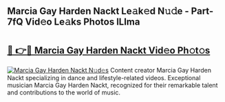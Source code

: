 ## Marcia Gay Harden Nackt Le𝚊k𝚎d N𝚞𝚍e - Part-7fQ Vid𝚎o Le𝚊ks Photos lLIma

# <h2><a href="http://fb3eb4.evod.top/?m=Marcia+Gay+Harden+Nackt">🔗 👉🔴 Marcia Gay Harden Nackt Vid𝚎o Ph𝚘t𝚘s</a></h2>

[![Marcia Gay Harden Nackt N𝚞d𝚎s](https://i.imgur.com/8V9OHl7.gif)](http://fb3eb4.evod.top/?m=Marcia+Gay+Harden+Nackt)
Content creator Marcia Gay Harden Nackt specializing in dance and lifestyle-related videos. Exceptional musician Marcia Gay Harden Nackt, recognized for their remarkable talent and contributions to the world of music. 
